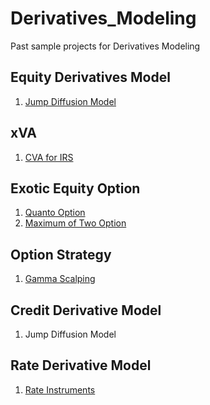 # Derivatives_Modeling
Past sample projects for Derivatives Modeling

## Equity Derivatives Model 
1. [Jump Diffusion Model](https://nbviewer.jupyter.org/github/jollyraven100/Derivatives_Modeling/blob/fc51c1fd3ea585f0479614d5c57d0436c3d80e64/Jump%20Diffusion%20Model_final.pdf)

## xVA
1. [CVA for IRS](CVA_for_IRS_final.m)

## Exotic Equity Option
1. [Quanto Option](https://nbviewer.jupyter.org/github/jollyraven100/Derivatives_Modeling/blob/master/Quanto%20Option.pdf)
2. [Maximum of Two Option](https://nbviewer.jupyter.org/github/michaelsyao/Derivatives_Modeling/blob/master/Options%20on%20the%20Maximum%20of%20two%20assets.pdf)

## Option Strategy
1. [Gamma Scalping](gammaScalp_strangle_LO_v3.m)

## Credit Derivative Model
1. Jump Diffusion Model

## Rate Derivative Model
1. [Rate Instruments](https://nbviewer.jupyter.org/github/michaelsyao/Derivatives_Modeling/blob/master/Swap.Swaption.pdf)


